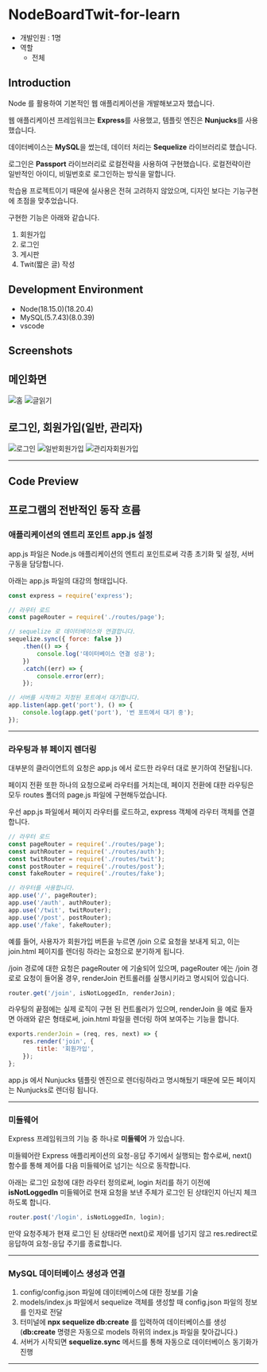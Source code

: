# NodeBoardTwit-for-learn
- 개발인원 : 1명
- 역할
  - 전체
## Introduction
Node 를 활용하여 기본적인 웹 애플리케이션을 개발해보고자 했습니다.

웹 애플리케이션 프레임워크는 **Express**를 사용했고, 템플릿 엔진은 **Nunjucks**를 사용했습니다.

데이터베이스는 **MySQL**을 썼는데, 데이터 처리는 **Sequelize** 라이브러리로 했습니다.

로그인은 **Passport** 라이브러리로 로컬전략을 사용하여 구현했습니다. 로컬전략이란 일반적인 아이디, 비밀번호로 로그인하는 방식을 말합니다.

학습용 프로젝트이기 때문에 실사용은 전혀 고려하지 않았으며, 디자인 보다는 기능구현에 초점을 맞추었습니다.

구현한 기능은 아래와 같습니다.

1. 회원가입
2. 로그인
3. 게시판
4. Twit(짧은 글) 작성
## Development Environment
- Node(18.15.0)(18.20.4)
- MySQL(5.7.43)(8.0.39)
- vscode
## Screenshots
## 메인화면
![홈](https://github.com/user-attachments/assets/edce603d-7ed3-4a97-bd2d-675855b65fed)
![글읽기](https://github.com/user-attachments/assets/349ce2dd-45d7-4538-9efb-3c18d5fd7733)

## 로그인, 회원가입(일반, 관리자)
![로그인](https://github.com/user-attachments/assets/980cae09-4060-44f1-8f51-da2d89156043)
![일반회원가입](https://github.com/user-attachments/assets/87572840-56f4-4582-bb23-d230df70c523)
![관리자회원가입](https://github.com/user-attachments/assets/2aecd792-dded-467e-a10f-9cc63f82c207)

---
## Code Preview
## 프로그램의 전반적인 동작 흐름

### 애플리케이션의 엔트리 포인트 app.js 설정

app.js 파일은 Node.js 애플리케이션의 엔트리 포인트로써 각종 초기화 및 설정, 서버 구동을 담당합니다.

아래는 app.js 파일의 대강의 형태입니다.

```javascript
const express = require('express');

// 라우터 로드
const pageRouter = require('./routes/page');

// sequelize 로 데이터베이스와 연결합니다.
sequelize.sync({ force: false })
    .then(() => {
        console.log('데이터베이스 연결 성공');
    })
    .catch((err) => {
        console.error(err);
    });

// 서버를 시작하고 지정된 포트에서 대기합니다.
app.listen(app.get('port'), () => {
    console.log(app.get('port'), '번 포트에서 대기 중');
});
```

---

### 라우팅과 뷰 페이지 렌더링

대부분의 클라이언트의 요청은 app.js 에서 로드한 라우터 대로 분기하여 전달됩니다.

페이지 전환 또한 하나의 요청으로써 라우터를 거치는데, 페이지 전환에 대한 라우팅은 모두 routes 폴더의 page.js 파일에 구현해두었습니다.

우선 app.js 파일에서 페이지 라우터를 로드하고, express 객체에 라우터 객체를 연결합니다.

```javascript
// 라우터 로드
const pageRouter = require('./routes/page');
const authRouter = require('./routes/auth');
const twitRouter = require('./routes/twit');
const postRouter = require('./routes/post');
const fakeRouter = require('./routes/fake');

// 라우터를 사용합니다.
app.use('/', pageRouter);
app.use('/auth', authRouter);
app.use('/twit', twitRouter);
app.use('/post', postRouter);
app.use('/fake', fakeRouter);
```

예를 들어, 사용자가 회원가입 버튼을 누르면 /join 으로 요청을 보내게 되고, 이는 join.html 페이지를 렌더링 하라는 요청으로 분기하게 됩니다.

/join 경로에 대한 요청은 pageRouter 에 기술되어 있으며, pageRouter 에는 /join 경로로 요청이 들어올 경우, renderJoin 컨트롤러를 실행시키라고 명시되어 있습니다.

```javascript
router.get('/join', isNotLoggedIn, renderJoin);
```

라우팅의 끝점에는 실제 로직이 구현 된 컨트롤러가 있으며, renderJoin 을 예로 들자면 아래와 같은 형태로써, join.html 파일을 렌더링 하여 보여주는 기능을 합니다.

```javascript
exports.renderJoin = (req, res, next) => {
    res.render('join', {
        title: '회원가입',
    });
};
```

app.js 에서 Nunjucks 템플릿 엔진으로 렌더링하라고 명시해뒀기 때문에 모든 페이지는 Nunjucks로 렌더링 됩니다.

---

### 미들웨어

Express 프레임워크의 기능 중 하나로 **미들웨어** 가 있습니다.

미들웨어란 Express 애플리케이션의 요청-응답 주기에서 실행되는 함수로써, next() 함수를 통해 제어를 다음 미들웨어로 넘기는 식으로 동작합니다.

아래는 로그인 요청에 대한 라우터 정의로써, login 처리를 하기 이전에 **isNotLoggedIn** 미들웨어로 현재 요청을 보낸 주체가 로그인 된 상태인지 아닌지 체크하도록 합니다.

```javascript
router.post('/login', isNotLoggedIn, login);
```

만약 요청주체가 현재 로그인 된 상태라면 next()로 제어를 넘기지 않고 res.redirect로 응답하여 요청-응답 주기를 종료합니다.

---

### MySQL 데이터베이스 생성과 연결

1. config/config.json 파일에 데이터베이스에 대한 정보를 기술
2. models/index.js 파일에서 sequelize 객체를 생성할 때 config.json 파일의 정보를 인자로 전달
3. 터미널에 **npx sequelize db:create** 를 입력하여 데이터베이스를 생성(**db:create** 명령은 자동으로 models 하위의 index.js 파일을 찾아갑니다.)
4. 서버가 시작되면 **sequelize.sync** 메서드를 통해 자동으로 데이터베이스 동기화가 진행
 
---
